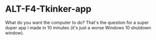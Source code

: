# ALT-F4-Tkinker-app
What do you want the computer to do? That's the question for a super duper app I made in 10 minutes (it's just a worse Windows 10 shutdown window).
